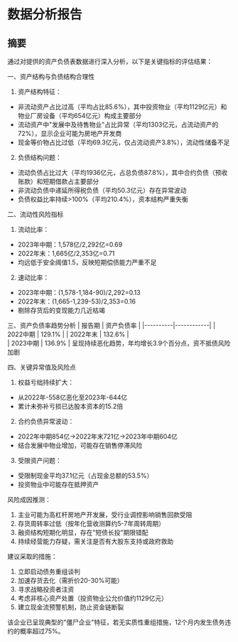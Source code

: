 # 数据分析报告

## 摘要
通过对提供的资产负债表数据进行深入分析，以下是关键指标的评估结果：

一、资产结构与负债结构合理性
1. 资产结构特征：
- 非流动资产占比过高（平均占比85.6%），其中投资物业（平均1129亿元）和物业厂房设备（平均654亿元）构成主要部分
- 流动资产中"发展中及待售物业"占比异常（平均1303亿元，占流动资产的72%），显示企业可能为房地产开发商
- 现金等价物占比过低（平均69.3亿元，仅占流动资产3.8%），流动性储备不足

2. 负债结构问题：
- 流动负债占比过大（平均1936亿元，占总负债87.8%），其中合约负债（预收账款）和短期借款占主要部分
- 非流动负债中递延所得税负债（平均50.3亿元）存在异常波动
- 负债权益比率持续>100%（平均210.4%），资本结构严重失衡

二、流动性风险指标
1. 流动比率：
- 2023年中期：1,578亿/2,292亿=0.69
- 2022年末：1,665亿/2,353亿=0.71 
- 均远低于安全阈值1.5，反映短期偿债能力严重不足

2. 速动比率：
- 2023年中期：(1,578-1,184-90)/2,292=0.13
- 2022年末：(1,665-1,239-53)/2,353=0.16
- 剔除存货后的变现能力几近枯竭

三、资产负债率趋势分析
| 报告期   | 资产负债率 |
|----------|------------|
| 2022中期 | 129.1%     |
| 2022年末 | 132.6%     |  
| 2023中期 | 136.9%     |
呈现持续恶化趋势，年均增长3.9个百分点，资不抵债风险加剧

四、关键异常值及风险点
1. 权益亏绌持续扩大：
- 从2022年-558亿恶化至2023年-644亿
- 累计未弥补亏损已达股本资本的15.2倍

2. 合约负债异常波动：
- 2022年中期854亿→2022年末721亿→2023年中期604亿
- 结合发展中物业增加，可能存在销售停滞风险

3. 受限资产问题：
- 受限制现金平均37.1亿元（占现金总额的53.5%）
- 投资物业中可能存在抵押资产

风险成因推测：
1. 主业可能为高杠杆房地产开发展，受行业调控影响销售回款受阻
2. 存货周转率过低（按年化营收测算约5-7年周转周期）
3. 融资结构短期化明显，存在"短债长投"期限错配
4. 持续经营能力存疑，需关注是否有大股东支持或政府救助

建议采取的措施：
1. 立即启动债务重组谈判
2. 加速存货去化（需折价20-30%可能）
3. 寻求战略投资者注资
4. 考虑非核心资产处置（投资物业公允价值约1129亿元）
5. 建立现金流预警机制，防止资金链断裂

该企业已呈现典型的"僵尸企业"特征，若无实质性重组措施，12个月内发生债务违约的概率超过75%。

